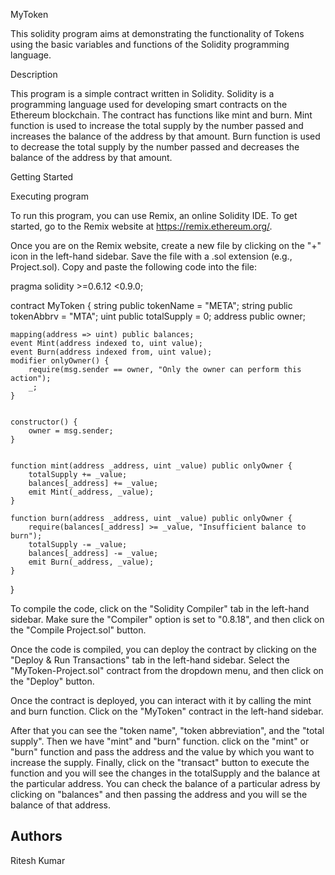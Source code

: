 MyToken

This solidity program aims at demonstrating the functionality of Tokens using the basic variables and functions of the Solidity programming language.

Description

This program is a simple contract written in Solidity. Solidity is a programming language used for developing smart contracts on the Ethereum blockchain. The contract has functions like mint and burn. Mint function is used to increase the total supply by the number passed and increases the balance of the address by that amount. Burn function is used to decrease the total supply by the number passed and decreases the balance of the address by that amount.

Getting Started

Executing program

To run this program, you can use Remix, an online Solidity IDE. To get started, go to the Remix website at https://remix.ethereum.org/.

Once you are on the Remix website, create a new file by clicking on the "+" icon in the left-hand sidebar. Save the file with a .sol extension (e.g., Project.sol). Copy and paste the following code into the file:

pragma solidity >=0.6.12 <0.9.0;

contract MyToken {
    string public tokenName = "META";
    string public tokenAbbrv = "MTA";
    uint public totalSupply = 0;
    address public owner;

    mapping(address => uint) public balances;
    event Mint(address indexed to, uint value);
    event Burn(address indexed from, uint value);
    modifier onlyOwner() {
        require(msg.sender == owner, "Only the owner can perform this action");
        _;
    }

 
    constructor() {
        owner = msg.sender;
    }

    
    function mint(address _address, uint _value) public onlyOwner {
        totalSupply += _value;            
        balances[_address] += _value;     
        emit Mint(_address, _value);      
    }

    function burn(address _address, uint _value) public onlyOwner {
        require(balances[_address] >= _value, "Insufficient balance to burn"); 
        totalSupply -= _value;        
        balances[_address] -= _value;   
        emit Burn(_address, _value);   
    }
}

To compile the code, click on the "Solidity Compiler" tab in the left-hand sidebar. Make sure the "Compiler" option is set to "0.8.18", and then click on the "Compile Project.sol" button.

Once the code is compiled, you can deploy the contract by clicking on the "Deploy & Run Transactions" tab in the left-hand sidebar. Select the "MyToken-Project.sol" contract from the dropdown menu, and then click on the "Deploy" button.

Once the contract is deployed, you can interact with it by calling the mint and burn function. Click on the "MyToken" contract in the left-hand sidebar.

After that you can see the "token name", "token abbreviation", and the "total supply". Then we have "mint" and "burn" function. click on the "mint" or "burn" function and pass the address and the value by which you want to increase the supply. Finally, click on the "transact" button to execute the function and you will see the changes in the totalSupply and the balance at the particular address. You can check the balance of a particular adress by clicking on "balances" and then passing the address and you will se the balance of that address.

## Authors

Ritesh Kumar
